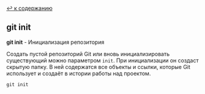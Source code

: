 [:leftwards_arrow_with_hook: к содержанию](./readme.md) 


## git init

**git init** - Инициализация репозитория

Создать пустой репозиторий Git или вновь инициализировать существующий можно параметром ```init```. При инициализации он создаст скрытую папку. В ней содержатся все объекты и ссылки, которые Git использует и создаёт в истории работы над проектом.

```mash=
git init
```
